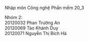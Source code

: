 Nhập môn Công nghệ Phần mềm 20_3

Nhóm 2:<br >
20120032 Phan Trường An<br >
20120069 Tào Khánh Duy<br >
20120071 Nguyễn Thị Bích Hà

